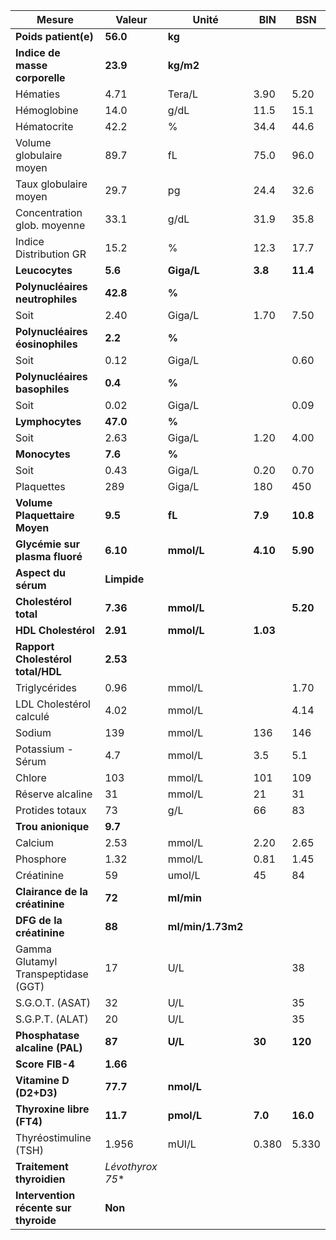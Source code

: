 |                Mesure               |      Valeur      |      Unité      |   BIN  |   BSN  |
|-------------------------------------|------------------|-----------------|--------|--------|
|         **Poids patient(e)**        |     **56.0**     |      **kg**     |        |        |
|    **Indice de masse corporelle**   |     **23.9**     |    **kg/m2**    |        |        |
|               Hématies              |       4.71       |      Tera/L     |  3.90  |  5.20  |
|             Hémoglobine             |       14.0       |       g/dL      |  11.5  |  15.1  |
|             Hématocrite             |       42.2       |        %        |  34.4  |  44.6  |
|       Volume globulaire moyen       |       89.7       |        fL       |  75.0  |  96.0  |
|        Taux globulaire moyen        |       29.7       |        pg       |  24.4  |  32.6  |
|     Concentration glob. moyenne     |       33.1       |       g/dL      |  31.9  |  35.8  |
|        Indice Distribution GR       |       15.2       |        %        |  12.3  |  17.7  |
|            **Leucocytes**           |      **5.6**     |    **Giga/L**   | **3.8**|**11.4**|
|   **Polynucléaires neutrophiles**   |     **42.8**     |      **%**      |        |        |
|                 Soit                |       2.40       |      Giga/L     |  1.70  |  7.50  |
|   **Polynucléaires éosinophiles**   |      **2.2**     |      **%**      |        |        |
|                 Soit                |       0.12       |      Giga/L     |        |  0.60  |
|    **Polynucléaires basophiles**    |      **0.4**     |      **%**      |        |        |
|                 Soit                |       0.02       |      Giga/L     |        |  0.09  |
|           **Lymphocytes**           |     **47.0**     |      **%**      |        |        |
|                 Soit                |       2.63       |      Giga/L     |  1.20  |  4.00  |
|            **Monocytes**            |      **7.6**     |      **%**      |        |        |
|                 Soit                |       0.43       |      Giga/L     |  0.20  |  0.70  |
|              Plaquettes             |        289       |      Giga/L     |   180  |   450  |
|    **Volume Plaquettaire Moyen**    |      **9.5**     |      **fL**     | **7.9**|**10.8**|
|    **Glycémie sur plasma fluoré**   |     **6.10**     |    **mmol/L**   |**4.10**|**5.90**|
|         **Aspect du sérum**         |    **Limpide**   |                 |        |        |
|        **Cholestérol total**        |     **7.36**     |    **mmol/L**   |        |**5.20**|
|         **HDL Cholestérol**         |     **2.91**     |    **mmol/L**   |**1.03**|        |
|  **Rapport Cholestérol total/HDL**  |     **2.53**     |                 |        |        |
|            Triglycérides            |       0.96       |      mmol/L     |        |  1.70  |
|       LDL Cholestérol calculé       |       4.02       |      mmol/L     |        |  4.14  |
|                Sodium               |        139       |      mmol/L     |   136  |   146  |
|          Potassium - Sérum          |        4.7       |      mmol/L     |   3.5  |   5.1  |
|                Chlore               |        103       |      mmol/L     |   101  |   109  |
|           Réserve alcaline          |        31        |      mmol/L     |   21   |   31   |
|           Protides totaux           |        73        |       g/L       |   66   |   83   |
|          **Trou anionique**         |      **9.7**     |                 |        |        |
|               Calcium               |       2.53       |      mmol/L     |  2.20  |  2.65  |
|              Phosphore              |       1.32       |      mmol/L     |  0.81  |  1.45  |
|              Créatinine             |        59        |      umol/L     |   45   |   84   |
|    **Clairance de la créatinine**   |      **72**      |    **ml/min**   |        |        |
|       **DFG de la créatinine**      |      **88**      |**ml/min/1.73m2**|        |        |
| Gamma Glutamyl Transpeptidase (GGT) |        17        |       U/L       |        |   38   |
|           S.G.O.T. (ASAT)           |        32        |       U/L       |        |   35   |
|           S.G.P.T. (ALAT)           |        20        |       U/L       |        |   35   |
|    **Phosphatase alcaline (PAL)**   |      **87**      |     **U/L**     | **30** | **120**|
|           **Score FIB-4**           |     **1.66**     |                 |        |        |
|        **Vitamine D (D2+D3)**       |     **77.7**     |    **nmol/L**   |        |        |
|      **Thyroxine libre (FT4)**      |     **11.7**     |    **pmol/L**   | **7.0**|**16.0**|
|        Thyréostimuline (TSH)        |       1.956      |      mUI/L      |  0.380 |  5.330 |
|      **Traitement thyroidien**      |**Lévothyrox* 75**|                 |        |        |
|**Intervention récente sur thyroide**|      **Non**     |                 |        |        |